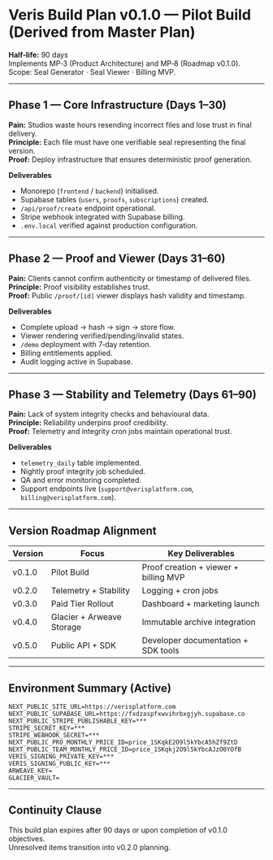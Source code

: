 # Veris Build Plan v0.1.0 — Pilot Build (Derived from Master Plan)

**Half‑life:** 90 days  
Implements MP‑3 (Product Architecture) and MP‑8 (Roadmap v0.1.0).  
Scope: Seal Generator · Seal Viewer · Billing MVP.

---

## Phase 1 — Core Infrastructure (Days 1–30)
**Pain:** Studios waste hours resending incorrect files and lose trust in final delivery.  
**Principle:** Each file must have one verifiable seal representing the final version.  
**Proof:** Deploy infrastructure that ensures deterministic proof generation.

**Deliverables**
- Monorepo (`frontend` / `backend`) initialised.  
- Supabase tables (`users`, `proofs`, `subscriptions`) created.  
- `/api/proof/create` endpoint operational.  
- Stripe webhook integrated with Supabase billing.  
- `.env.local` verified against production configuration.

---

## Phase 2 — Proof and Viewer (Days 31–60)
**Pain:** Clients cannot confirm authenticity or timestamp of delivered files.  
**Principle:** Proof visibility establishes trust.  
**Proof:** Public `/proof/[id]` viewer displays hash validity and timestamp.

**Deliverables**
- Complete upload → hash → sign → store flow.  
- Viewer rendering verified/pending/invalid states.  
- `/demo` deployment with 7‑day retention.  
- Billing entitlements applied.  
- Audit logging active in Supabase.

---

## Phase 3 — Stability and Telemetry (Days 61–90)
**Pain:** Lack of system integrity checks and behavioural data.  
**Principle:** Reliability underpins proof credibility.  
**Proof:** Telemetry and integrity cron jobs maintain operational trust.

**Deliverables**
- `telemetry_daily` table implemented.  
- Nightly proof integrity job scheduled.  
- QA and error monitoring completed.  
- Support endpoints live (`support@verisplatform.com`, `billing@verisplatform.com`).

---

## Version Roadmap Alignment
| Version | Focus | Key Deliverables |
|----------|--------|------------------|
| v0.1.0 | Pilot Build | Proof creation + viewer + billing MVP |
| v0.2.0 | Telemetry + Stability | Logging + cron jobs |
| v0.3.0 | Paid Tier Rollout | Dashboard + marketing launch |
| v0.4.0 | Glacier + Arweave Storage | Immutable archive integration |
| v0.5.0 | Public API + SDK | Developer documentation + SDK tools |

---

## Environment Summary (Active)
```
NEXT_PUBLIC_SITE_URL=https://verisplatform.com
NEXT_PUBLIC_SUPABASE_URL=https://fxdzaspfxwvihrbxgjyh.supabase.co
NEXT_PUBLIC_STRIPE_PUBLISHABLE_KEY=***
STRIPE_SECRET_KEY=***
STRIPE_WEBHOOK_SECRET=***
NEXT_PUBLIC_PRO_MONTHLY_PRICE_ID=price_1SKqkE2O9l5kYbcA5hZf9ZtD
NEXT_PUBLIC_TEAM_MONTHLY_PRICE_ID=price_1SKqkj2O9l5kYbcAJzO0YOfB
VERIS_SIGNING_PRIVATE_KEY=***
VERIS_SIGNING_PUBLIC_KEY=***
ARWEAVE_KEY=
GLACIER_VAULT=
```

---

## Continuity Clause
This build plan expires after 90 days or upon completion of v0.1.0 objectives.  
Unresolved items transition into v0.2.0 planning.
